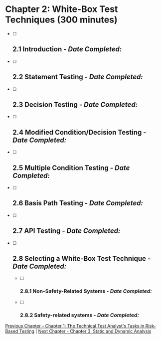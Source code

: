 # Chapter 2: White-Box Test Techniques (300 minutes)

- [ ] ## 2.1 Introduction - _Date Completed:_
- [ ] ## 2.2 Statement Testing - _Date Completed:_
- [ ] ## 2.3 Decision Testing - _Date Completed:_
- [ ] ## 2.4 Modified Condition/Decision Testing - _Date Completed:_
- [ ] ## 2.5 Multiple Condition Testing - _Date Completed:_
- [ ] ## 2.6 Basis Path Testing - _Date Completed:_
- [ ] ## 2.7 API Testing - _Date Completed:_
- [ ] ## 2.8 Selecting a White-Box Test Technique - _Date Completed:_
  - [ ] ### 2.8.1 Non-Safety-Related Systems - _Date Completed:_
  - [ ] ### 2.8.2 Safety-related systems - _Date Completed:_

[Previous Chapter - Chapter 1: The Technical Test Analyst's Tasks in Risk-Based Testing](1-technical-test-analysts-tasks-in-risk-based-testing.md) | [Next Chapter - Chapter 3: Static and Dynamic Analysis](3-static-and-dynamic-analysis.md)
